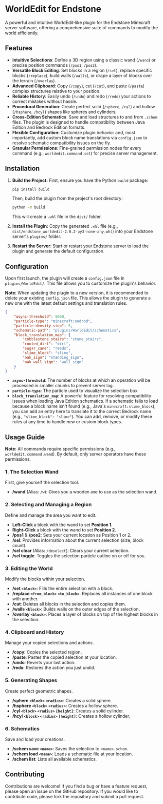 # WorldEdit for Endstone

A powerful and intuitive WorldEdit-like plugin for the Endstone Minecraft server software, offering a comprehensive suite of commands to modify the world efficiently.

## Features

-   **Intuitive Selections**: Define a 3D region using a classic wand (`/wand`) or precise position commands (`/pos1`, `/pos2`).
-   **Versatile Block Editing**: Set blocks in a region (`/set`), replace specific blocks (`/replace`), build walls (`/walls`), or drape a layer of blocks over the terrain (`/overlay`).
-   **Advanced Clipboard**: Copy (`/copy`), cut (`/cut`), and paste (`/paste`) complex structures relative to your position.
-   **Reliable History**: Easily undo (`/undo`) and redo (`/redo`) your actions to correct mistakes without hassle.
-   **Procedural Generation**: Create perfect solid (`/sphere`, `/cyl`) and hollow (`/hsphere`, `/hcyl`) shapes like spheres and cylinders.
-   **Cross-Edition Schematics**: Save and load structures to and from `.schem` files. The plugin is designed to handle compatibility between Java Edition and Bedrock Edition formats.
-   **Flexible Configuration**: Customize plugin behavior and, most importantly, add custom block name translations via `config.json` to resolve schematic compatibility issues on the fly.
-   **Granular Permissions**: Fine-grained permission nodes for every command (e.g., `worldedit.command.set`) for precise server management.

## Installation

1.  **Build the Project:**
    First, ensure you have the Python `build` package:
    ```bash
    pip install build
    ```
    Then, build the plugin from the project's root directory:
    ```bash
    python -m build
    ```
    This will create a `.whl` file in the `dist/` folder.

2.  **Install the Plugin:**
    Copy the generated `.whl` file (e.g., `dist/endstone_worldedit-2.0.2-py3-none-any.whl`) into your Endstone server's `plugins/` folder.

3.  **Restart the Server:**
    Start or restart your Endstone server to load the plugin and generate the default configuration.

## Configuration

Upon first launch, the plugin will create a `config.json` file in `plugins/WorldEdit/`. This file allows you to customize the plugin's behavior.

**Note:** When updating the plugin to a new version, it is recommended to delete your existing `config.json` file. This allows the plugin to generate a new one with the latest default settings and translation rules.

```json
{
    "async-threshold": 5000,
    "particle-type": "minecraft:endrod",
    "particle-density-step": 5,
    "schematic-path": "plugins/WorldEdit/schematics",
    "block_translation_map": {
        "cobblestone_stairs": "stone_stairs",
        "rooted_dirt": "dirt",
        "sugar_cane": "reeds",
        "slime_block": "slime",
        "oak_sign": "standing_sign",
        "oak_wall_sign": "wall_sign"
    }
}
```

-   **`async-threshold`**: The number of blocks at which an operation will be processed in smaller chunks to prevent server lag.
-   **`particle-type`**: The particle used to visualize the selection box.
-   **`block_translation_map`**: A powerful feature for resolving compatibility issues when loading Java Edition schematics. If a schematic fails to load because a block name isn't found (e.g., Java's `minecraft:slime_block`), you can add an entry here to translate it to the correct Bedrock name (e.g., `"slime_block": "slime"`). You can add, remove, or modify these rules at any time to handle new or custom block types.

## Usage Guide

**Note:** All commands require specific permissions (e.g., `worldedit.command.wand`). By default, only server operators have these permissions.

### 1. The Selection Wand
First, give yourself the selection tool.
-   **/wand** (Alias: `/w`): Gives you a wooden axe to use as the selection wand.

### 2. Selecting and Managing a Region
Define and manage the area you want to edit.
-   **Left-Click** a block with the wand to set **Position 1**.
-   **Right-Click** a block with the wand to set **Position 2**.
-   **/pos1** & **/pos2**: Sets your current location as Position 1 or 2.
-   **/sel**: Provides information about the current selection (size, block count).
-   **/sel clear** (Alias: `/deselect`): Clears your current selection.
-   **/sel toggle**: Toggles the selection particle outline on or off for you.

### 3. Editing the World
Modify the blocks within your selection.
-   **/set `<block>`**: Fills the entire selection with a block.
-   **/replace `<from_block>` `<to_block>`**: Replaces all instances of one block with another.
-   **/cut**: Deletes all blocks in the selection and copies them.
-   **/walls `<block>`**: Builds walls on the outer edges of the selection.
-   **/overlay `<block>`**: Places a layer of blocks on top of the highest blocks in the selection.

### 4. Clipboard and History
Manage your copied selections and actions.
-   **/copy**: Copies the selected region.
-   **/paste**: Pastes the copied selection at your location.
-   **/undo**: Reverts your last action.
-   **/redo**: Restores the action you just undid.

### 5. Generating Shapes
Create perfect geometric shapes.
-   **/sphere `<block>` `<radius>`**: Creates a solid sphere.
-   **/hsphere `<block>` `<radius>`**: Creates a hollow sphere.
-   **/cyl `<block>` `<radius>` `[height]`**: Creates a solid cylinder.
-   **/hcyl `<block>` `<radius>` `[height]`**: Creates a hollow cylinder.

### 6. Schematics
Save and load your creations.
-   **/schem save `<name>`**: Saves the selection to `<name>.schem`.
-   **/schem load `<name>`**: Loads a schematic file at your location.
-   **/schem list**: Lists all available schematics.

## Contributing

Contributions are welcome! If you find a bug or have a feature request, please open an issue on the GitHub repository. If you would like to contribute code, please fork the repository and submit a pull request.
